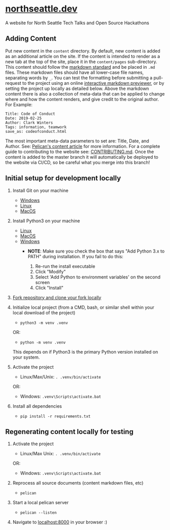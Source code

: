 # [northseattle.dev](https://northseattle.dev)
A website for North Seattle Tech Talks and Open Source Hackathons

## Adding Content

Put new content in the `content` directory. By default, new content is added as an additional article on the site. If the content is intended to render as a new tab at the top of the site, place it in the `content/pages` sub-directory.
This content should follow the [markdown standard](https://commonmark.org/help/) and be placed in `.md` files. These markdown files should have all lower-case file names, separating words by `_`.
You can test the formatting before submitting a pull-request to the project using an online [interactive markdown previewer](https://spec.commonmark.org/dingus/), or by setting the project up locally as detailed below.
Above the markdown content there is also a collection of meta-data that can be applied to change where and how the content renders, and give credit to the original author.
For Example:
```
Title: Code of Conduct
Date: 2019-02-25
Author: Clark Winters
Tags: information, teamwork
save_as: codeofconduct.html
```
The most important meta-data parameters to set are: Title, Date, and Author.
See: [Pelican's content article](http://docs.getpelican.com/en/3.6.3/content.html) for more information.
For a complete guide to contributing to the website see: [CONTRIBUTING.md](https://github.com/north-seattle/website/blob/master/CONTRIBUTING.md).
Once the content is added to the master branch it will automatically be deployed to the website via CI/CD, so be careful what you merge into this branch!

## Initial setup for development locally

1. Install Git on your machine
    - [Windows](https://gitforwindows.org/)
    - [Linux](https://git-scm.com/download/linux)
    - [MacOS](https://git-scm.com/book/en/v2/Getting-Started-Installing-Git#_installing_on_macos)
2. Install Python3 on your machine
    - [Linux](https://realpython.com/installing-python/#linux)
    - [MacOS](https://realpython.com/installing-python/#macos-mac-os-x)
    - [Windows](https://realpython.com/installing-python/#windows)
        - **NOTE**: Make sure you check the box that says "Add Python 3.x to PATH" during installation.
            If you fail to do this:

            1. Re-run the install executable
            2. Click "Modify"
            3. Select 'Add Python to environment variables' on the second screen
            4. Click "Install"

3. [Fork repository and clone your fork locally](https://help.github.com/en/articles/fork-a-repo)
4. Initialize local project (from a CMD, bash, or similar shell within your local download of the project)
    - `python3 -m venv .venv`

    OR:

    - `python -m venv .venv`

    This depends on if Python3 is the primary Python version installed on your system.

5. Activate the project
    - Linux/Max/Unix: `. .venv/bin/activate`

    OR:

    - Windows: `.venv\Scripts\activate.bat`

6. Install all dependencies

    - `pip install -r requirements.txt`

## Regenerating content locally for testing

1. Activate the project
    - Linux/Max Unix: `. .venv/bin/activate`

    OR:

    - Windows: `.venv\Scripts\activate.bat`
2. Reprocess all source documents (content markdown files, etc)
    - `pelican`
3. Start a local pelican server
    - `pelican --listen`
4. Navigate to [localhost:8000](http://localhost:8000/) in your browser :)
